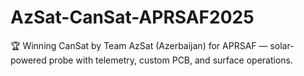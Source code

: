 # AzSat-CanSat-APRSAF2025
🏆 Winning CanSat by Team AzSat (Azerbaijan) for APRSAF — solar-powered probe with telemetry, custom PCB, and surface operations.
